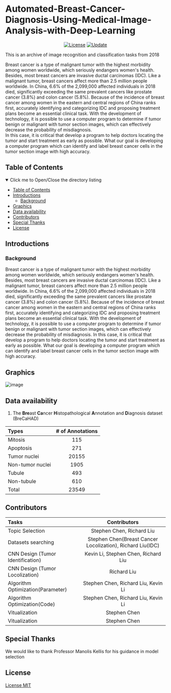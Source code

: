 # Automated-Breast-Cancer-Diagnosis-Using-Medical-Image-Analysis-with-Deep-Learning

<p align="center">
  <a href="https://github.com/Stry233/Automated-Breast-Cancer-Diagnosis-Using-Medical-Image-Analysis-with-Deep-Learning/blob/main/LICENSE"><img alt="License" src="https://img.shields.io/github/license/Stry233/Automated-Breast-Cancer-Diagnosis-Using-Medical-Image-Analysis-with-Deep-Learning"/></a>
    <a href="https://github.com/Stry233/Automated-Breast-Cancer-Diagnosis-Using-Medical-Image-Analysis-with-Deep-Learning"><img alt="Update" src="https://img.shields.io/github/last-commit/Stry233/Automated-Breast-Cancer-Diagnosis-Using-Medical-Image-Analysis-with-Deep-Learning"/></a>
</p>

This is an archive of image recognition and classification tasks from 2018<br>

Breast cancer is a type of malignant tumor with the highest morbidity among women worldwide, which seriously endangers women's health. Besides, most breast cancers are invasive ductal carcinomas (IDC). Like a malignant tumor, breast cancers affect more than 2.5 million people worldwide. In China, 6.6% of the 2,099,000 affected individuals in 2018 died, significantly exceeding the same prevalent cancers like prostate cancer (3.8%) and colon cancer (5.8%). Because of the incidence of breast cancer among women in the eastern and central regions of China ranks first, accurately identifying and categorizing IDC and proposing treatment plans become an essential clinical task. With the development of technology, it is possible to use a computer program to determine if tumor benign or malignant with tumor section images, which can effectively decrease the probability of misdiagnosis. <br>
In this case, it is critical that develop a program to help doctors locating the tumor and start treatment as early as possible. What our goal is developing a computer program which can identify and label breast cancer cells in the tumor section image with high accuracy.

 

## Table of Contents
<span id="nav-1"></span>
<details open="open">
  <summary>Click me to Open/Close the directory listing</summary>

- [Table of Contents](#nav-1)
- [Introductions](#nav-2)
  - [Background](#nav-2-1)
- [Graphics](#nav-3)
- [Data availability](#nav-4)
- [Contributors](#nav-5)
- [Special Thanks](#nav-6)
- [License](#nav-7)

</details>



## Introductions

<span id="nav-2"></span>

### Background
<span id="nav-2-1"></span>
Breast cancer is a type of malignant tumor with the highest morbidity among women worldwide, which seriously endangers women's health. Besides, most breast cancers are invasive ductal carcinomas (IDC). Like a malignant tumor, breast cancers affect more than 2.5 million people worldwide. In China, 6.6% of the 2,099,000 affected individuals in 2018 died, significantly exceeding the same prevalent cancers like prostate cancer (3.8%) and colon cancer (5.8%). Because of the incidence of breast cancer among women in the eastern and central regions of China ranks first, accurately identifying and categorizing IDC and proposing treatment plans become an essential clinical task. With the development of technology, it is possible to use a computer program to determine if tumor benign or malignant with tumor section images, which can effectively decrease the probability of misdiagnosis. In this case, it is critical that develop a program to help doctors locating the tumor and start treatment as early as possible. What our goal is developing a computer program which can identify and label breast cancer cells in the tumor section image with high accuracy.


## Graphics
<span id="nav-3"></span>
![image](https://user-images.githubusercontent.com/31975605/141656669-257f4054-80cb-453b-82e6-10c007fe0159.png)


## Data availability
<span id="nav-4"></span>
1. The **Bre**ast **Ca**ncer **H**istopathological **A**nnotation and **D**iagnosis dataset (BreCaHAD)

  | Types                           | # of Annotations                                              |
  | :---                            |    :----:                                                     |
  | Mitosis                         | 115                                                           |
  | Apoptosis                       | 271                                                           |
  | Tumor nuclei                    | 20155                                                         |
  | Non-tumor nuclei                | 1905                                                          |
  | Tubule                          | 493                                                           |
  | Non-tubule                      | 610                                                           |
  | Total                           | 23549                                                         |	



## Contributors
 <span id="nav-5"></span>
  
  | Tasks                              | Contributors                                              |
  | :---                               |    :----:                                                 |
  | Topic Selection                    | Stephen Chen, Richard Liu                                 |
  | Datasets searching                 | Stephen Chen(Breast Cancer Locolization), Richard Liu(IDC)|
  | CNN Design (Tumor Identification)  | Kevin Li, Stephen Chen, Richard Liu                       |
  | CNN Design (Tumor Locolization)    | Richard Liu                                               |
  | Algorithm Optimization(Parameter)  | Stephen Chen, Richard Liu, Kevin Li                       |
  | Algorithm Optimization(Code)       | Stephen Chen, Richard Liu, Kevin Li                       |
  | Vitualization                      | Stephen Chen                                              |	
  | Vitualization                      | Stephen Chen                                              |	



## Special Thanks
<span id="nav-6"></span>
We would like to thank Professor Manolis Kellis for his guidance in model selection


## License
<span id="nav-7"></span>
[License MIT](LICENSE)

